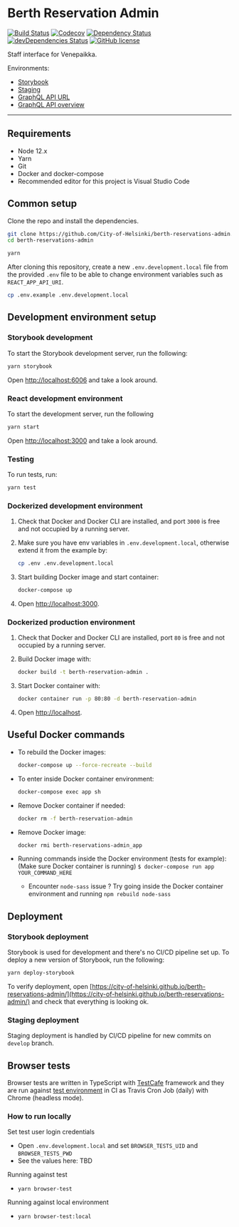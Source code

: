 # Berth Reservation Admin

[![Build Status](https://travis-ci.com/City-of-Helsinki/berth-reservations-admin.svg?branch=develop)](https://travis-ci.com/City-of-Helsinki/berth-reservations-admin) [![Codecov](https://codecov.io/gh/City-of-Helsinki/berth-reservations-admin/branch/develop/graph/badge.svg)](https://codecov.io/gh/City-of-Helsinki/berth-reservations-admin/branch/develop/graph/badge.svg) [![Dependency Status](https://img.shields.io/david/City-of-Helsinki/berth-reservations-admin?branch=develop)](https://img.shields.io/david/City-of-Helsinki/berth-reservations-admin?branch=develop) [![devDependencies Status](https://david-dm.org/city-of-helsinki/berth-reservations-admin/dev-status.svg?branch=develop)](https://david-dm.org/city-of-helsinki/berth-reservations-admin?type=dev&branch=develop) [![GitHub license](https://img.shields.io/github/license/City-of-Helsinki/berth-reservations-admin)](https://img.shields.io/github/license/City-of-Helsinki/berth-reservations-admin)

Staff interface for Venepaikka.

Environments:

- [Storybook](https://city-of-helsinki.github.io/berth-reservations-admin/?path=/story/*)
- [Staging](https://venepaikka-admin.test.kuva.hel.ninja)
- [GraphQL API URL](https://venepaikka-federation.test.kuva.hel.ninja/)
- [GraphQL API overview](https://venepaikka-federation.test.kuva.hel.ninja/voyager)

---

## Requirements

- Node 12.x
- Yarn
- Git
- Docker and docker-compose
- Recommended editor for this project is Visual Studio Code

## Common setup

Clone the repo and install the dependencies.

```bash
git clone https://github.com/City-of-Helsinki/berth-reservations-admin.git
cd berth-reservations-admin

yarn
```

After cloning this repository, create a new `.env.development.local` file from the provided `.env` file to be able to change environment variables such as `REACT_APP_API_URI`.

```bash
cp .env.example .env.development.local
```

## Development environment setup

### Storybook development

To start the Storybook development server, run the following:

```bash
yarn storybook
```

Open [http://localhost:6006](http://localhost:6006) and take a look around.

### React development environment

To start the development server, run the following

```bash
yarn start
```

Open [http://localhost:3000](http://localhost:3000) and take a look around.

### Testing

To run tests, run:

```bash
yarn test
```

### Dockerized development environment

1. Check that Docker and Docker CLI are installed, and port `3000` is free and not occupied by a running server.

2. Make sure you have env variables in `.env.development.local`, otherwise extend it from the example by:

   ```bash
   cp .env .env.development.local
   ```

3. Start building Docker image and start container:

   ```bash
   docker-compose up
   ```

4. Open [http://localhost:3000](http://localhost:3000).

### Dockerized production environment

1. Check that Docker and Docker CLI are installed, port `80` is free and not occupied by a running server.

2. Build Docker image with:

    ```bash
    docker build -t berth-reservation-admin .
    ```

3. Start Docker container with:

    ```bash
    docker container run -p 80:80 -d berth-reservation-admin
    ```

4. Open [http://localhost](http://localhost).

## Useful Docker commands

- To rebuild the Docker images:

  ```bash
  docker-compose up --force-recreate --build
  ```

- To enter inside Docker container environment:

  ```bash
  docker-compose exec app sh
  ```

- Remove Docker container if needed:

  ```bash
  docker rm -f berth-reservation-admin
  ```

- Remove Docker image:

  ```bash
  docker rmi berth-reservations-admin_app
  ```

- Running commands inside the Docker environment (tests for example):
  (Make sure Docker container is running)
  `$ docker-compose run app YOUR_COMMAND_HERE`
  - Encounter `node-sass` issue ? Try going inside the Docker container environment and running `npm rebuild node-sass`

## Deployment

### Storybook deployment

Storybook is used for development and there's no CI/CD pipeline set up. To deploy a new version of Storybook, run the following:

```bash
yarn deploy-storybook
```

To verify deployment, open [https://city-of-helsinki.github.io/berth-reservations-admin/](https://city-of-helsinki.github.io/berth-reservations-admin/) and check that everything is looking ok.

### Staging deployment

Staging deployment is handled by CI/CD pipeline for new commits on `develop` branch.

## Browser tests

Browser tests are written in TypeScript with [TestCafe](https://devexpress.github.io/testcafe/) framework and they are run against [test environment](https://venepaikka-admin.test.kuva.hel.ninja) in CI as Travis Cron Job (daily) with Chrome (headless mode).

### How to run locally

Set test user login credentials
- Open `.env.development.local` and set `BROWSER_TESTS_UID` and `BROWSER_TESTS_PWD`
- See the values here: TBD

Running against test

- `yarn browser-test`

Running against local environment

- `yarn browser-test:local`
